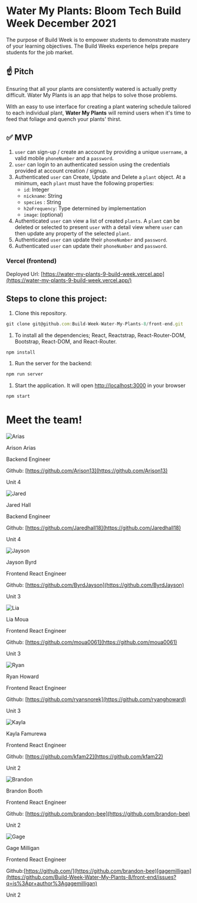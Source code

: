 # Water My Plants: Bloom Tech Build Week December 2021

The purpose of Build Week is to empower students to demonstrate mastery of your learning objectives. The Build Weeks experience helps prepare students for the job market.

## ☝️ **Pitch**

Ensuring that all your plants are consistently watered is actually pretty difficult. Water My Plants is an app that helps to solve those problems. 

With an easy to use interface for creating a plant watering schedule tailored to each individual plant, **Water My Plants** will remind users when it's time to feed that foliage and quench your plants' thirst.

## ✅  **MVP**

1. `user` can sign-up / create an account by providing a unique `username`, a valid mobile `phoneNumber` and a `password`. 
2. `user` can login to an authenticated session using the credentials provided at account creation / signup.
3. Authenticated `user` can Create, Update and Delete a `plant` object. At a minimum, each `plant` must have the following properties: 
    - `id`: Integer
    - `nickname`: String
    - `species` : String
    - `h2oFrequency`: Type determined by implementation
    - `image`: (optional)
4. Authenticated `user` can view a list of created `plants`.  A `plant` can be deleted or selected to present `user` with a detail view where `user` can then update any property of the selected `plant`. 
5. Authenticated `user` can update their `phoneNumber` and `password`.
6. Authenticated `user` can update their `phoneNumber` and `password`.

### Vercel (frontend)

Deployed Url: [https://water-my-plants-9-build-week.vercel.app](https://water-my-plants-9-build-week.vercel.app/)

## Steps to clone this project:

1. Clone this repository.

```jsx
git clone git@github.com:Build-Week-Water-My-Plants-8/front-end.git
```

1. To install all the dependencies; React, Reactstrap, React-Router-DOM, Bootstrap, React-DOM, and React-Router.

```jsx
npm install
```

1. Run the server for the backend:

```jsx
npm run server
```

1. Start the application. It will open [http://localhost:3000](http://localhost:3000) in your browser

```jsx
npm start
```

# Meet the team!

![Arias](https://github.com/Build-Week-Water-My-Plants-8/front-end/blob/main/water-my-plants/src/Assets/team/arias.png)

Arison Arias

Backend Engineer

Github: [https://github.com/Arison13](https://github.com/Arison13)

Unit 4

![Jared](https://github.com/Build-Week-Water-My-Plants-8/front-end/blob/main/water-my-plants/src/Assets/team/jared.png)

Jared Hall

Backend Engineer

Github: [https://github.com/Jaredhall18](https://github.com/Jaredhall18)

Unit 4

![Jayson](https://github.com/Build-Week-Water-My-Plants-8/front-end/blob/main/water-my-plants/src/Assets/team/jayson.png)

Jayson Byrd

Frontend React Engineer

Github: [https://github.com/ByrdJayson](https://github.com/ByrdJayson)

Unit 3

![Lia](https://github.com/Build-Week-Water-My-Plants-8/front-end/blob/main/water-my-plants/src/Assets/team/me.png)

Lia Moua

Frontend React Engineer 

Github: [https://github.com/moua0061](https://github.com/moua0061)

Unit 3

![Ryan](https://github.com/Build-Week-Water-My-Plants-8/front-end/blob/main/water-my-plants/src/Assets/team/ryan.png)

Ryan Howard

Frontend React Engineer

Github: [https://github.com/ryansnorek](https://github.com/ryanghoward)

Unit 3

![Kayla](https://github.com/Build-Week-Water-My-Plants-8/front-end/blob/main/water-my-plants/src/Assets/team/kayla.png)

Kayla Famurewa

Frontend React Engineer

Github: [https://github.com/kfam22](https://github.com/kfam22)

Unit 2

![Brandon](https://github.com/Build-Week-Water-My-Plants-8/front-end/blob/main/water-my-plants/src/Assets/team/brandon.png)

Brandon Booth

Frontend React Engineer 

Github: [https://github.com/brandon-bee](https://github.com/brandon-bee)

Unit 2

![Gage](https://github.com/Build-Week-Water-My-Plants-8/front-end/blob/main/water-my-plants/src/Assets/team/gage.png)

Gage Milligan

Frontend React Engineer

Github:[https://github.com/](https://github.com/brandon-bee)[gagemilligan](https://github.com/Build-Week-Water-My-Plants-8/front-end/issues?q=is%3Apr+author%3Agagemilligan)

Unit 2
